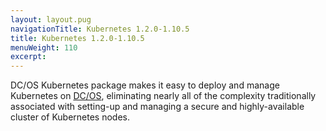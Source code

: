 ```yaml
---
layout: layout.pug
navigationTitle: Kubernetes 1.2.0-1.10.5
title: Kubernetes 1.2.0-1.10.5
menuWeight: 110
excerpt:
---
```


<!-- This source repo for this topic is https://github.com/mesosphere/dcos-kubernetes -->


DC/OS Kubernetes package makes it easy to deploy and manage Kubernetes on [DC/OS](https://mesosphere.com/product/), eliminating nearly all of the complexity traditionally associated with setting-up and managing a secure and highly-available cluster of Kubernetes nodes.
